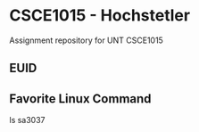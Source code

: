 # CSCE1015 - Hochstetler
Assignment repository for UNT CSCE1015
## EUID

## Favorite Linux Command
ls
sa3037
